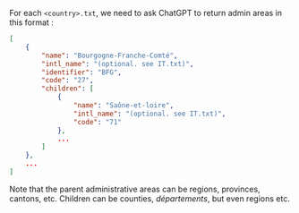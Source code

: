 For each `<country>.txt`, we need to ask ChatGPT to return admin areas in this format :

```json
[
    {
        "name": "Bourgogne-Franche-Comté",
        "intl_name": "(optional. see IT.txt)",
        "identifier": "BFG",
        "code": "27",
        "children": [
            {
                "name": "Saône-et-loire",
                "intl_name": "(optional. see IT.txt)",
                "code": "71"
            },
            ...
        ]
    },
    ...
]
```

Note that the parent administrative areas can be regions, provinces, cantons, etc.
Children can be counties, _départements_, but even regions etc.